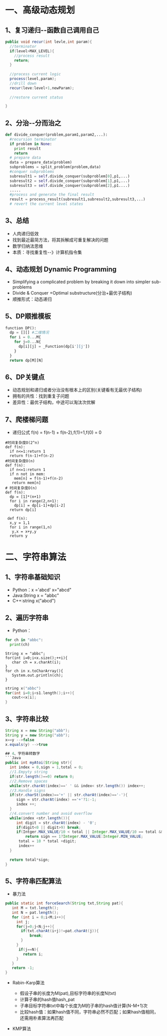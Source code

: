 # 一、高级动态规划
## 1、复习递归--函数自己调用自己
```Java
public void recur(int levle,int param){
  //terminator
  if(level>MAX_LEVEL){
    //process result
    return;
  }
  
  //process current logic
  process(level,param);
  //drill down
  recur(leve:level+1,newParam);
  
  //restore current status

}
```
## 2、分治--分而治之
```Python
def divide_conquer(problem,param1,param2,...):
  #recursion terminator
  if problem in None:
    print result
    return
  # prepare data
  data = prepare_data(problem)
  subproblems = split_problem(problem,data)
  #conquer subproblems
  subresult1 = self.divide_conquer(subproblem[0],p1,...)
  subresult2 = self.divide_conquer(subproblem[1],p1,...)
  subresult3 = self.divide_conquer(subproblem[2],p1....)
  .....
  #process and generate the final result
  result = process_result(subresult1,subresult2,subresult3,...)
  # revert the current level states
```
## 3、总结
- 人肉递归低效
- 找到最近最简方法，将其拆解成可重复解决的问题
- 数学归纳法思维
- 本质：寻找重复性--》计算机指令集
## 4、动态规划 Dynamic Programming
- Simplifying a complicated problem by breaking it down into simpler sub-problems
- Divide & Conquer +Optimal substructure(分治+最优子结构)
- 顺推形式：动态递归
## 5、DP顺推模板
```python
function DP():
  dp = [][] #二维情况
  for i = 0...M{
    for j=0...N{
      dp[i][j] = _Function(dp[i'][j'])
    }
  }
  return dp[M][N]
```
## 6、DP关键点
- 动态规划和递归或者分治没有根本上的区别(关键看有无最优子结构)
- 拥有的共性：找到重复子问题
- 差异性：最优子结构，中途可以淘汰次优解

## 7、爬楼梯问题
- 递归公式 f(n) = f(n-1) + f(n-2),f(1)=1,f(0) = 0
```
#时间复杂度O(2^n)
def f(n):
  if n<=1:return 1
  return f(n-1)+f(n-2)
#时间复杂度O(n)
def f(n):
  if n<=1:return 1
  if n not in mem:
    mem[n] = f(n-1)+f(n-2)
   return mem[n]
# 时间复杂度O(n)
def f(n):
  dp = [1]*(n+1)
  for i in range(2,n+1):
    dp[i] = dp[i-1]+dp[i-2]
  return dp[i]
  
 def f(n):
  x,y = 1,1
  for i in range(1,n)
   y,x = x+y,y
  return y
```
# 二、字符串算法
## 1、字符串基础知识
 - Python：x ='abcd'   x="abcd"
 - Java:String x = "abbc"
 - C++:string x("abcd")
## 2、遍历字符串
 - Python：
 ```Python
 for ch in "abbc":
   print(ch)
 ```
 ```Java:
 String x = "abbc";
 for(int i=0;i<x.size();++i){
    char ch = x.charAt(i);
 }
 for ch in x.toCharArray(){
    System.out.println(ch);
 }
 ```
 ```C++
 string x("abbc")
 for(int i=0;i<s1.length();i++){
    cout<<x[i];
 }
 ```
 ## 3、字符串比较
 ```Java
 String x = new String("abb");
 String y = new String("abb");
 x==y -->false
 x.equals(y) -->true
 
 ## 4、字符串转数字
 ```Java
 public int myAtoi(String str){
   int index = 0,sign = 1,total = 0;
   //1.Empyty string
   if(str.length()==0) return 0;
   //2.Remove spaces
   while(str.charAt(index)==' ' && index< str.length()) index++;
   //3.Handle signs
   if(str.charSt(index)=='+' || str.charAt(index)=='-'){
      sign = str.charAt(index) =='+'?1:-1;
      index ++;
   }
   //4.convert number and avoid overflow
   while(index <str.length()){
      int digit = str.charAt(index) - '0';
      if(digit<0 || digit>9) break;
      if(Intger.MAX_VALUE/10 < total || Integer.MAX_VALUE/10 == total && Integer.MAX_VALUE%10 < digit)
          return sign == 1?Integer.MAX_VALUE:Integer.MIN_VALUE;
       total = 10 * total +digit;
       index++
   }
   
   return total*sign;
 }
 ```
 ## 5、字符串匹配算法
 - 暴力法
 ```Java
 public static int forceSearch(String txt,String pat){
    int M = txt.length();
    int N = pat.length();
    for (int i = 0;i<M;i++){
      int j;
      for(j=0;j<N;j++){
        if(txt.charAt(i+j)!=pat.charAt(j)){
            break;
        }
      }
       if(j==N){
         return i;
      }
    }
    return -1;
 }
 ```
 - Rabin-Karp算法
    - 假设子串的长度为M(pat),目标字符串的长度N(txt)
    - 计算子串的hash值hash_pat
    - 子串目标字符串txt中每个长度为M的子串的hash值计算(N-M+1)次
    - 比较hash值：如果hash值不同，字符串必然不匹配；如果hash值相同，还需用朴素算法再匹配
    
 - KMP算法

